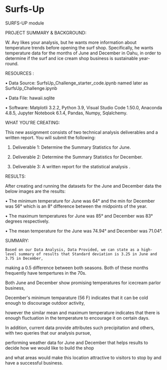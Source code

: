 # Surfs-Up

SURFS-UP module

PROJECT SUMMARY & BACKGROUND:

W. Avy likes your analysis, but he wants more information about temperature trends before opening the surf shop. Specifically, 
he wants temperature data for the months of June and December in Oahu, 
in order to determine if the surf and ice cream shop business is sustainable year-round.

RESOURCES :

•	Data Source: SurfsUp_Challenge_starter_code.ipynb named later as SurfsUp_Challenge.ipynb

•	Data File: hawaii.sqlite

•	Software: Matplotli 3.2.2, Python 3.9, Visual Studio Code 1.50.0, Anaconda 4.8.5, Jupyter Notebook 6.1.4, Pandas, Numpy, Sqlalchemy.

WHAT YOU'RE CREATING:

This new assignment consists of two technical analysis deliverables and a written report. You will submit the following:

1.	Deliverable 1: Determine the Summary Statistics for June.

2.	Deliverable 2: Determine the Summary Statistics for December.

3.	Deliverable 3: A written report for the statistical analysis .


 
RESULTS:


After creating and running the datasets for the June and December data the below images are the results:
   
•	The minimum temperature for June was 64° and the min for December was 56° which is an 8° difference between the midpoints of the year.

•	The maximum temperatures for June was 85° and December was 83° degrees respectively.

•	The mean temperature for the June was 74.94° and December was 71.04°.



SUMMARY: 


	Based on our Data Analysis, Data Provided, we can state as a high-level summary of results that Standard deviation is 3.25 in June and 3.75 in December, 

making a 0.5 difference between both seasons. Both of these months frequently have tempertures in the 70s.
 
Both June and December show promising temperatures for  icecream parlor business,

 December's minimum temparature (56 F) indicates that it can be cold enough to discourage outdoor activity, 

however the similar mean and maximum temperature  indicates that there is enough fluctuation in the temperature to encourage it on certain days.

In addition, current data provide attributes such precipitation and others, with two queries that our analysis pursue, 

performing weather data for June and December that helps results to decide how we would like to build the shop 

and what areas would make this location attractive to visitors to stop by and have a successful business.

